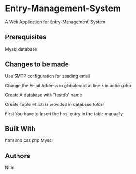# Entry-Management-System
A Web Application for Entry-Management-System
## Prerequisites
Mysql database
## Changes to be made
Use SMTP configuration for sending email

Change the Email Address in globalemail at line 5 in action.php

Create A database with "testdb" name

Create Table which is provided in database folder

First You have to Insert the host entry in the table manually
## Built With
html and css
php
Mysql
## Authors
Nitin
